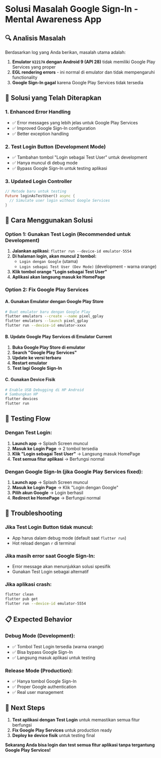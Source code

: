 # Solusi Masalah Google Sign-In - Mental Awareness App

## 🔍 **Analisis Masalah**

Berdasarkan log yang Anda berikan, masalah utama adalah:

1. **Emulator `V2217A` dengan Android 9 (API 28)** tidak memiliki Google Play Services yang proper
2. **EGL rendering errors** - ini normal di emulator dan tidak mempengaruhi functionality
3. **Google Sign-In gagal** karena Google Play Services tidak tersedia

## 🎯 **Solusi yang Telah Diterapkan**

### **1. Enhanced Error Handling**
- ✅ Error messages yang lebih jelas untuk Google Play Services
- ✅ Improved Google Sign-In configuration
- ✅ Better exception handling

### **2. Test Login Button (Development Mode)**
- ✅ Tambahan tombol "Login sebagai Test User" untuk development
- ✅ Hanya muncul di debug mode
- ✅ Bypass Google Sign-In untuk testing aplikasi

### **3. Updated Login Controller**
```dart
// Metode baru untuk testing
Future loginAsTestUser() async {
  // Simulate user login without Google Services
}
```

## 🚀 **Cara Menggunakan Solusi**

### **Option 1: Gunakan Test Login (Recommended untuk Development)**

1. **Jalankan aplikasi**: `flutter run --device-id emulator-5554`
2. **Di halaman login, akan muncul 2 tombol:**
   - `Login dengan Google` (utama)
   - `Login sebagai Test User (Dev Mode)` (development - warna orange)
3. **Klik tombol orange "Login sebagai Test User"**
4. **Aplikasi akan langsung masuk ke HomePage**

### **Option 2: Fix Google Play Services**

#### **A. Gunakan Emulator dengan Google Play Store**
```bash
# Buat emulator baru dengan Google Play
flutter emulators --create --name pixel_gplay
flutter emulators --launch pixel_gplay
flutter run --device-id emulator-xxxx
```

#### **B. Update Google Play Services di Emulator Current**
1. **Buka Google Play Store di emulator**
2. **Search "Google Play Services"**
3. **Update ke versi terbaru**
4. **Restart emulator**
5. **Test lagi Google Sign-In**

#### **C. Gunakan Device Fisik**
```bash
# Enable USB Debugging di HP Android
# Sambungkan HP
flutter devices
flutter run
```

## 📱 **Testing Flow**

### **Dengan Test Login:**
1. **Launch app** → Splash Screen muncul
2. **Masuk ke Login Page** → 2 tombol tersedia
3. **Klik "Login sebagai Test User"** → Langsung masuk HomePage
4. **Test semua fitur aplikasi** → Berfungsi normal

### **Dengan Google Sign-In (jika Google Play Services fixed):**
1. **Launch app** → Splash Screen muncul  
2. **Masuk ke Login Page** → Klik "Login dengan Google"
3. **Pilih akun Google** → Login berhasil
4. **Redirect ke HomePage** → Berfungsi normal

## 🔧 **Troubleshooting**

### **Jika Test Login Button tidak muncul:**
- App harus dalam debug mode (default saat `flutter run`)
- Hot reload dengan `r` di terminal

### **Jika masih error saat Google Sign-In:**
- Error message akan menunjukkan solusi spesifik
- Gunakan Test Login sebagai alternatif

### **Jika aplikasi crash:**
```bash
flutter clean
flutter pub get
flutter run --device-id emulator-5554
```

## 📋 **Expected Behavior**

### **Debug Mode (Development):**
- ✅ Tombol Test Login tersedia (warna orange)
- ✅ Bisa bypass Google Sign-In
- ✅ Langsung masuk aplikasi untuk testing

### **Release Mode (Production):**
- ✅ Hanya tombol Google Sign-In
- ✅ Proper Google authentication
- ✅ Real user management

## 🎉 **Next Steps**

1. **Test aplikasi dengan Test Login** untuk memastikan semua fitur berfungsi
2. **Fix Google Play Services** untuk production ready
3. **Deploy ke device fisik** untuk testing final

**Sekarang Anda bisa login dan test semua fitur aplikasi tanpa tergantung Google Play Services!**
